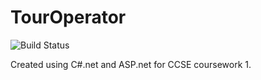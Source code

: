 # TourOperator

![Build Status](https://jenkins.therhys.co.uk/job/TourOperator/badge/icon?style=plastic)

Created using C#.net and ASP.net for CCSE coursework 1.
